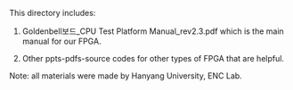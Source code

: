 This directory includes:
1) Goldenbell보드_CPU Test Platform Manual_rev2.3.pdf which is the main manual for our FPGA.

2) Other ppts-pdfs-source codes for other types of FPGA that are helpful.

Note: all materials were made by Hanyang University, ENC Lab.
